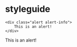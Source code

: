 # styleguide

```
<div class="alert alert-info">
    This is an alert!
</div>
```
<div class="alert alert-info">
    This is an alert!
</div>